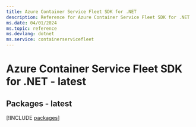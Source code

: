 ```yaml
---
title: Azure Container Service Fleet SDK for .NET
description: Reference for Azure Container Service Fleet SDK for .NET
ms.date: 04/01/2024
ms.topic: reference
ms.devlang: dotnet
ms.service: containerservicefleet
---
```

# Azure Container Service Fleet SDK for .NET - latest
## Packages - latest
[!INCLUDE [packages](container-service-fleet-index.md)]